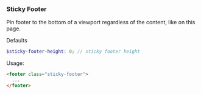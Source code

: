 ### Sticky Footer

Pin footer to the bottom of a viewport regardless of the content, like on this page.

Defaults

```scss
$sticky-footer-height: 0; // sticky footer height
```

Usage:

```html
<footer class="sticky-footer">
  ...
</footer>
```
